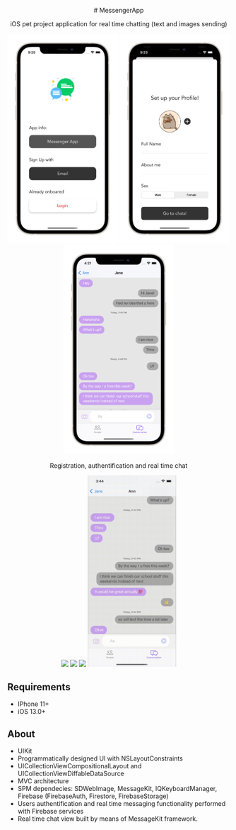 <p align="center">
# MessengerApp
<br />
    <p align="center">
        iOS pet project application for real time chatting (text and images sending)
    </p>
</p>
<p align="center">

<img src= "Screenshots/auth.png" width="250">
<img src= "Screenshots/set_up_profile.png" width="250">
<img src= "Screenshots/chat.png" width="250">

</p>
    <p align="center">
        Registration, authentification and real time chat 
    </p>
</p>
    <p align="center">
    
<img src= "Screenshots/MessengerAppSignUp.gif" width="200">
<img src= "Screenshots/MessengerAppSignIn.gif" width="200">
<img src= "Screenshots/realtimechatAnn.gif" width="200">
<img src= "Screenshots/realtimechatJane.gif" width="200">

</p>

## Requirements
- IPhone 11+
- iOS 13.0+

## About
- UIKit
- Programmatically designed UI with NSLayoutConstraints
- UICollectionViewCompositionalLayout and UICollectionViewDiffableDataSource
- MVC architecture
- SPM dependecies: SDWebImage, MessageKit, IQKeyboardManager, Firebase (FirebaseAuth, Firestore, FirebaseStorage)
- Users authentification and real time messaging functionality performed with Firebase services
- Real time chat view built by means of MessageKit framework.
</p>


